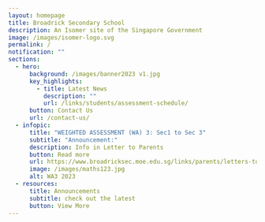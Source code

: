 ```yaml
---
layout: homepage
title: Broadrick Secondary School
description: An Isomer site of the Singapore Government
image: /images/isomer-logo.svg
permalink: /
notification: ""
sections:
  - hero:
      background: /images/banner2023 v1.jpg
      key_highlights:
        - title: Latest News
          description: ""
          url: /links/students/assessment-schedule/
      button: Contact Us
      url: /contact-us/
  - infopic:
      title: "WEIGHTED ASSESSMENT (WA) 3: Sec1 to Sec 3"
      subtitle: "Announcement:"
      description: Info in Letter to Parents
      button: Read more
      url: https://www.broadricksec.moe.edu.sg/links/parents/letters-to-parents/
      image: /images/maths123.jpg
      alt: WA3 2023
  - resources:
      title: Announcements
      subtitle: check out the latest
      button: View More
---
```

